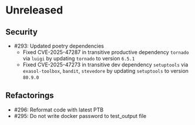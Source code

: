 # Unreleased

## Security

 - #293: Updated poetry dependencies
   * Fixed CVE-2025-47287 in transitive productive dependency `tornado` via `luigi` by updating `tornado` to version `6.5.1`
   * Fixed CVE-2025-47273 in transitive dev dependency `setuptools` via `exasol-toolbox`, `bandit`, `stevedore` by updating `setuptools` to version `80.9.0`

## Refactorings

 - #296: Reformat code with latest PTB
 - #295: Do not write docker password to test_output file
